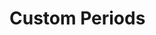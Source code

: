 # Custom Periods

<code-example>
<template v-slot:source>

<<< @/src/.vuepress/components/custom-periods.vue

</template>
<custom-periods />
</code-example>